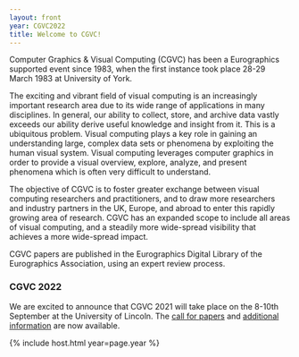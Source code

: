 ```yaml
---
layout: front
year: CGVC2022
title: Welcome to CGVC!
---
```


Computer Graphics & Visual Computing (CGVC) has been a Eurographics supported event since 1983, when the first instance took place 28-29 March 1983 at University of York.

The exciting and vibrant field of visual computing is an increasingly important research area due to its wide range of applications in many disciplines. In general, our ability to collect, store, and archive data vastly exceeds our ability derive useful knowledge and insight from it. This is a ubiquitous problem. Visual computing plays a key role in gaining an understanding large, complex data sets or phenomena by exploiting the human visual system. Visual computing leverages computer graphics in order to provide a visual overview, explore, analyze, and present phenomena which is often very difficult to understand.

The objective of CGVC is to foster greater exchange between visual computing researchers and practitioners, and to draw more researchers and industry partners in the UK, Europe, and abroad to enter this rapidly growing area of research. CGVC has an expanded scope to include all areas of visual computing, and a steadily more wide-spread visibility that achieves a more wide-spread impact.

CGVC papers are published in the Eurographics Digital Library of the Eurographics Association, using an expert review process.

<!-- This section should be updated every year -->

### CGVC 2022

We are excited to announce that CGVC 2021 will take place on the 8-10th September at the University of Lincoln. The <a href="CGVC2022/cfp.html">call for papers</a> and <a href="CGVC2022">additional information</a> are now available. 

{% include host.html year=page.year %}


<!-- End of the section -->
